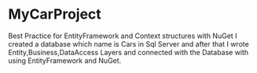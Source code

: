 # MyCarProject
Best Practice for EntityFramework and Context structures with NuGet
I created a database which name is Cars in Sql Server and after that I wrote Entity,Business,DataAccess Layers and connected with the Database with using EntityFramework and NuGet.
